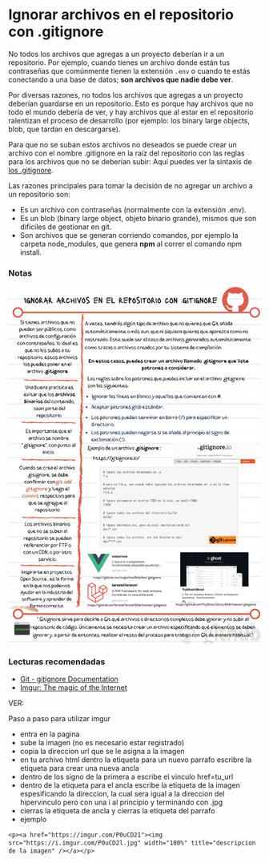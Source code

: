 # Ignorar archivos en el repositorio con .gitignore

No todos los archivos que agregas a un proyecto deberían ir a un repositorio. Por ejemplo, cuando tienes un archivo donde están tus contraseñas que comúnmente tienen la extensión ```.env``` o cuando te estás conectando a una base de datos; **son archivos que nadie debe ver**.

Por diversas razones, no todos los archivos que agregas a un proyecto deberían guardarse en un repositorio. Esto es porque hay archivos que no todo el mundo debería de ver, y hay archivos que al estar en el repositorio ralentizan el proceso de desarrollo (por ejemplo: los binary large objects, blob, que tardan en descargarse).

Para que no se suban estos archivos no deseados se puede crear un archivo con el nombre .gitignore en la raíz del repositorio con las reglas para los archivos que no se deberían subir: Aquí puedes ver la sintaxis de [los .gitignore](https://git-scm.com/docs/gitignore).

Las razones principales para tomar la decisión de no agregar un archivo a un repositorio son:

- Es un archivo con contraseñas (normalmente con la extensión .env).
- Es un blob (binary large object, objeto binario grande), mismos que son difíciles de gestionar en git.
- Son archivos que se generan corriendo comandos, por ejemplo la carpeta node_modules, que genera **npm** al correr el comando npm install.

### Notas

![Notas de Clase](./img/clase32-notas.png)

### Lecturas recomendadas

- [Git - gitignore Documentation](https://git-scm.com/docs/gitignore)
- [Imgur: The magic of the Internet](https://imgur.com/)

VER:

Paso a paso para utilizar imgur

- entra en la pagina
- sube la imagen (no es necesario estar registrado)
- copia la direccion url que se le asigna a la imagen
- en tu archivo html dentro la etiqueta para un nuevo parrafo escribre la etiqueta para crear una nueva ancla <a></a>
- dentro de los signo de la primera a escribe el vinculo href=tu_url
- dentro de la etiqueta para el ancla escribe la etiqueta de la imagen espesificando la direccion, la cual sera igual a la direccion del hipervinculo pero con una i al principio y terminando con .jpg
- cierras la etiqueta de ancla y cierras la etiqueta del parrafo
- ejemplo
````
<p><a href="https://imgur.com/P0uCD21"><img src="https://i.imgur.com/P0uCD2l.jpg" width="100%" title="descripcion de la imagen" /></a></p>
````